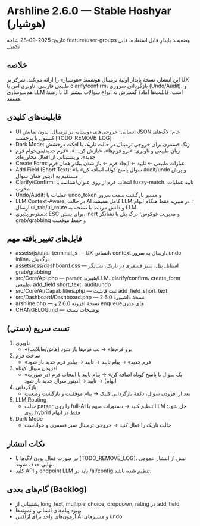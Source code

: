 # Arshline 2.6.0 — Stable Hoshyar (هوشیار)

تاریخ: 2025-09-28
شاخه: feature/user-groups
وضعیت: پایدارِ قابل استفاده، قابل تکمیل

## خلاصه
این انتشار، نسخهٔ پایدار اولیهٔ ترمینال هوشمند «هوشیار» را ارائه می‌کند. تمرکز بر UX طبیعی فارسی، ناوبری امن با clarify/confirm، بازگردانی سروری (Undo/Audit)، و هم‌سوسازی LLM با زمینهٔ UI است. قابلیت‌ها آمادهٔ گسترش به انواع سوالات بیشتر هستند.

## قابلیت‌های کلیدی
- UI انسانی: خروجی‌های دوستانه در ترمینال، بدون نمایش JSON خام؛ لاگ‌های کنسول با برچسب [TODO_REMOVE_LOG]
- Dark Mode: رنگ فسفری برای خروجی ترمینال در حالت تاریک با افکت درخشش
- زبان طبیعی و ناوبری: «برو فرم‌ها»، «بازش کن…»، «فرم جدید/می‌خوام فرم جدید»، و پشتیبانی از افعال محاوره‌ای
- Create Form: عبارات طبیعی ← تایید ← ایجاد فرم ← باز شدن بیلدر همان فرم
- Add Field (Short Text): «سوال پاسخ کوتاه اضافه کن» با audit/undo و پرش مستقیم به ادیتور همان سوال
- Clarify/Confirm: انتخاب فرم از روی عنوان/شناسه با fuzzy-match، تایید عملیات مخرب
- Undo/Audit: عملیات با undo_token و مسیر بازگشت سمت سرور
- LLM Context-Aware: در حالت AI کامل همیشه LLM؛ در هیبرید فقط هنگام ابهام؛ ارسال ui_tab/ui_route و دانش مرتبط با صفحه به LLM
- دسترس‌پذیری: ESC برای بستن، inert و مدیریت فوکوس؛ درگ پنل با نشانگر grab/grabbing و حفظ موقعیت

## فایل‌های تغییر یافته مهم
- assets/js/ui/ai-terminal.js — UX انسانی، context ارسال به سرور، undo inline، درگ پنل
- assets/css/dashboard.css — استایل پنل، سبز فسفری در تاریک، نشانگر grab/grabbing
- src/Core/Api.php — parser هیبرید/LLM، clarify/confirm، create_form طبیعی، add_field short_text، audit/undo
- src/Core/Ai/Capabilities.php — ثبت قابلیت add_field_short_text
- src/Dashboard/Dashboard.php — نسخهٔ داشبورد 2.6.0
- arshline.php — نسخهٔ افزونه 2.6.0 و enqueueهای مدرن
- CHANGELOG.md — توضیحات نسخه

## تست سریع (دستی)
1) ناوبری
   - «برو فرم‌ها» → تب فرم‌ها باز شود (هاش/هایلایت)
2) ساخت فرم
   - «فرم جدید» → پیام تایید → تایید → بیلدر فرم جدید باز شود
3) افزودن سوال کوتاه
   - «یک سوال با پاسخ کوتاه اضافه کن» → پیام تایید با انتخاب فرم (در صورت ابهام) → تایید → ادیتور سوال جدید باز شود
4) بازگردانی
   - بعد از افزودن سوال، دکمهٔ بازگردانی کلیک → پیام موفقیت و بازگشت وضعیت
5) LLM Routing
   - حالت parser را روی full-AI تنظیم کنید → دستورات مبهم با LLM حل شود؛ روی hybrid فقط در ابهام
6) Dark Mode
   - حالت تاریک را فعال کنید → خروجی ترمینال سبز فسفری و خواناست

## نکات انتشار
- در صورت فعال بودن لاگ‌ها با [TODO_REMOVE_LOG]، پیش از انتشار عمومی نهایی حذف شوند.
- کلید API و endpoint LLM باید در /ai/config تنظیم شده باشد.

## گام‌های بعدی (Backlog)
- پشتیبانی از long_text, multiple_choice, dropdown, rating در add_field
- بهبود پیام‌های انسانی و نمونه‌ها
- آزمون‌های واحد برای آژاکس AI و مسیرهای undo
